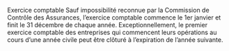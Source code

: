 Exercice comptable
Sauf impossibilité reconnue par la Commission de Contrôle des Assurances, l’exercice comptable commence le 1er janvier et finit le 31 décembre de chaque année.
Exceptionnellement, le premier exercice comptable des entreprises qui commencent leurs opérations au cours d’une année civile peut être clôturé à l’expiration de l’année suivante.
